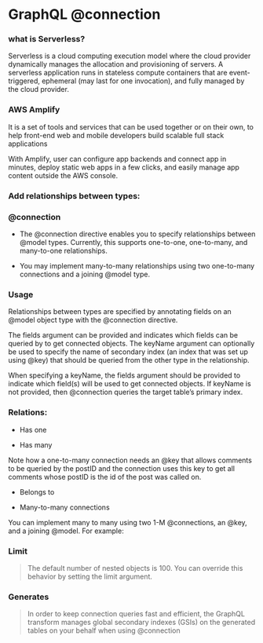 # GraphQL @connection
### what is Serverless?
Serverless is a cloud computing execution model where the cloud provider dynamically manages the allocation and provisioning of servers. A serverless application runs in stateless compute containers that are event-triggered, ephemeral (may last for one invocation), and fully managed by the cloud provider.
### AWS Amplify
It is a set of tools and services that can be used together or on their own, to help front-end web and mobile developers build scalable full stack applications

With Amplify, user can configure app backends and connect app in minutes, deploy static web apps in a few clicks, and easily manage app content outside the AWS console.

### Add relationships between types:
### @connection
* The @connection directive enables you to specify relationships between @model types. Currently, this supports one-to-one, one-to-many, and many-to-one relationships.

* You may implement many-to-many relationships using two one-to-many connections and a joining @model type.

### Usage
Relationships between types are specified by annotating fields on an @model object type with the @connection directive.

The fields argument can be provided and indicates which fields can be queried by to get connected objects. The keyName argument can optionally be used to specify the name of secondary index (an index that was set up using @key) that should be queried from the other type in the relationship.

When specifying a keyName, the fields argument should be provided to indicate which field(s) will be used to get connected objects. If keyName is not provided, then @connection queries the target table’s primary index.

### Relations:
* Has one

* Has many

Note how a one-to-many connection needs an @key that allows comments to be queried by the postID and the connection uses this key to get all comments whose postID is the id of the post was called on.

* Belongs to

* Many-to-many connections

You can implement many to many using two 1-M @connections, an @key, and a joining @model. For example:

### Limit
>The default number of nested objects is 100. You can override this behavior by setting the limit argument.
### Generates
>In order to keep connection queries fast and efficient, the GraphQL transform manages global secondary indexes (GSIs) on the generated tables on your behalf when using @connection